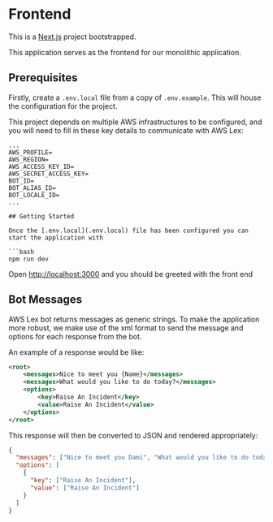 # Frontend

This is a [Next.js](https://nextjs.org/) project bootstrapped.

This application serves as the frontend for our monolithic application.

## Prerequisites

Firstly, create a `.env.local` file from a copy of `.env.example`. This will house the configuration for the project.

This project depends on multiple AWS infrastructures to be configured, and you will need to fill in these key details to communicate with AWS Lex:

````env
...
AWS_PROFILE=
AWS_REGION=
AWS_ACCESS_KEY_ID=
AWS_SECRET_ACCESS_KEY=
BOT_ID=
BOT_ALIAS_ID=
BOT_LOCALE_ID=
...

## Getting Started

Once the [.env.local](.env.local) file has been configured you can start the application with

```bash
npm run dev
````

Open [http://localhost:3000](http://localhost:3000) and you should be greeted with the front end

## Bot Messages

AWS Lex bot returns messages as generic strings. To make the application more robust, we make use of the xml format to send the message and options for each response from the bot.

An example of a response would be like:

```xml
<root>
	<messages>Nice to meet you {Name}</messages>
	<messages>What would you like to do today?</messages>
	<options>
		<key>Raise An Incident</key>
		<value>Raise An Incident</value>
	</options>
</root>
```

This response will then be converted to JSON and rendered appropriately:

```json
{
  "messages": ["Nice to meet you Dami", "What would you like to do today?"],
  "options": [
    {
      "key": ["Raise An Incident"],
      "value": ["Raise An Incident"]
    }
  ]
}
```

